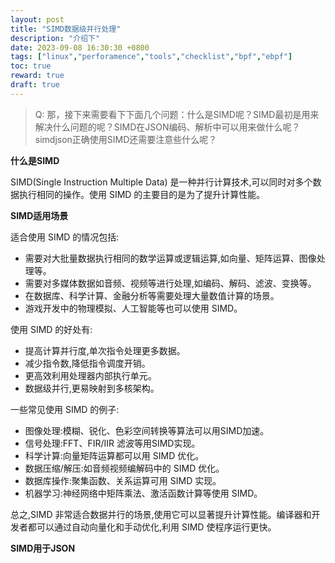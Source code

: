 ```yaml
---
layout: post
title: "SIMD数据级并行处理"
description: "介绍下"
date: 2023-09-08 16:30:30 +0800
tags: ["linux","perforamence","tools","checklist","bpf","ebpf"]
toc: true
reward: true
draft: true
---
```


> Q: 那，接下来需要看下下面几个问题：什么是SIMD呢？SIMD最初是用来解决什么问题的呢？SIMD在JSON编码、解析中可以用来做什么呢？simdjson正确使用SIMD还需要注意些什么呢？

**什么是SIMD**

SIMD(Single Instruction Multiple Data) 是一种并行计算技术,可以同时对多个数据执行相同的操作。使用 SIMD 的主要目的是为了提升计算性能。

**SIMD适用场景**

适合使用 SIMD 的情况包括:

- 需要对大批量数据执行相同的数学运算或逻辑运算,如向量、矩阵运算、图像处理等。
- 需要对多媒体数据如音频、视频等进行处理,如编码、解码、滤波、变换等。
- 在数据库、科学计算、金融分析等需要处理大量数值计算的场景。
- 游戏开发中的物理模拟、人工智能等也可以使用 SIMD。

使用 SIMD 的好处有:

- 提高计算并行度,单次指令处理更多数据。
- 减少指令数,降低指令调度开销。
- 更高效利用处理器内部执行单元。
- 数据级并行,更易映射到多核架构。

一些常见使用 SIMD 的例子:

- 图像处理:模糊、锐化、色彩空间转换等算法可以用SIMD加速。
- 信号处理:FFT、FIR/IIR 滤波等用SIMD实现。
- 科学计算:向量矩阵运算都可以用 SIMD 优化。
- 数据压缩/解压:如音频视频编解码中的 SIMD 优化。
- 数据库操作:聚集函数、关系运算可用 SIMD 实现。
- 机器学习:神经网络中矩阵乘法、激活函数计算等使用 SIMD。

总之,SIMD 非常适合数据并行的场景,使用它可以显著提升计算性能。编译器和开发者都可以通过自动向量化和手动优化,利用 SIMD 使程序运行更快。

**SIMD用于JSON**

